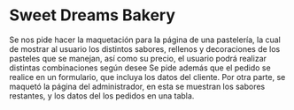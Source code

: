 # Sweet Dreams Bakery 
Se nos pide hacer la maquetación para la página de una pastelería, la cual de mostrar al usuario los distintos sabores, rellenos y decoraciones de los pasteles que se manejan, así como su precio, el usuario podrá realizar distintas combinaciones según desee Se pide además que el pedido se realice en un formulario, que incluya los datos del cliente. Por otra parte, se maquetó la página del administrador, en esta se muestran los sabores restantes, y los datos del los pedidos en una tabla.
